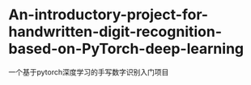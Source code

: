 # An-introductory-project-for-handwritten-digit-recognition-based-on-PyTorch-deep-learning
一个基于pytorch深度学习的手写数字识别入门项目
